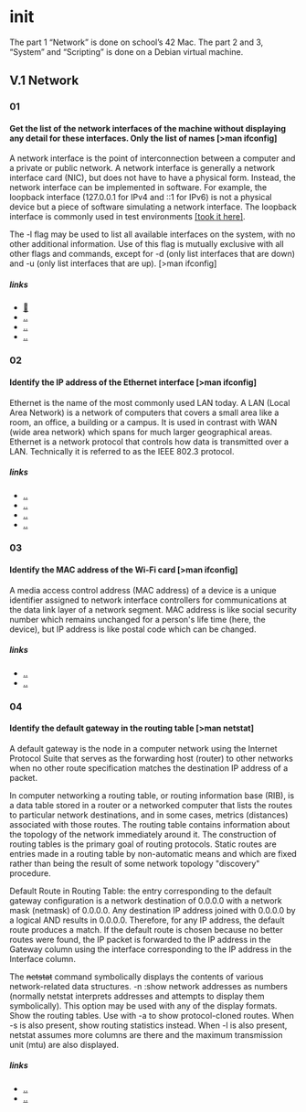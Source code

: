# init
The part 1 “Network” is done on school’s 42 Mac.  The part 2 and
3, “System” and “Scripting” is done on a Debian virtual machine.

## V.1 Network

### 01
#### Get the list of the network interfaces of the machine without displaying any detail for these interfaces. Only the list of names [>man ifconfig]

A network interface is the point of interconnection between a computer and a private or public network. A network interface is generally a network interface card (NIC), but does not have to have a physical form. Instead, the network interface can be implemented in software. For example, the loopback interface (127.0.0.1 for IPv4 and ::1 for IPv6) is not a physical device but a piece of software simulating a network interface. The loopback interface is commonly used in test environments
[[took it here]](https://docs.oracle.com/javase/tutorial/networking/nifs/definition.html).

The -l flag may be used to list all available interfaces on the system, with no other additional information.  Use of this flag is mutually exclusive with all other flags and commands, except for -d (only list interfaces that are down) and -u (only list interfaces that are up). [>man ifconfig]

##### links

* [:rocket:](http://xgu.ru/wiki/Сетевой_интерфейс)
* [..](https://books.google.com.ua/books?id=MIwu0ljbY2gC&pg=PA190&lpg=PA190&dq=сетевой+интерфейс&source=bl&ots=toUU63tNpl&sig=54mSZV-8mcpl9RAwon90U6x1KOM&hl=ru&sa=X&ved=0ahUKEwjC8bCSi7raAhWB2ywKHYbmCE84ChDoAQhgMAk#v=onepage&q=сетевой%20интерфейс&f=false)
* [..](https://www.computerhope.com/unix/uifconfi.htm)
* [..](https://superuser.com/questions/267660/can-someone-please-explain-ifconfig-output-in-mac-os-x)

### 02
#### Identify the IP address of the Ethernet interface [>man ifconfig]

Ethernet is the name of the most commonly used LAN today. A LAN (Local Area Network) is a network of computers that covers a small area like a room, an office, a building or a campus. It is used in contrast with WAN (wide area network) which spans for much larger geographical areas. Ethernet is a network protocol that controls how data is transmitted over a LAN. Technically it is referred to as the IEEE 802.3 protocol.

##### links
* [..](https://www.cyberciti.biz/faq/how-to-find-out-the-ip-address-assigned-to-eth0-and-display-ip-only/)
* [..](https://linux.die.net/man/1/grep)
* [..](https://proft.me/2011/09/17/grep-kollekciya-primerov-ispolzovaniya/)
* [..](http://onedev.net/post/266)

### 03
#### Identify the MAC address of the Wi-Fi card [>man ifconfig]

A media access control address (MAC address) of a device is a unique identifier assigned to network interface controllers for communications at the data link layer of a network segment. MAC address is like social security number which remains unchanged for a person's life time (here, the device), but IP address is like postal code which can be changed.

##### links
* [..](https://ru.wikipedia.org/wiki/MAC-адрес)
* [..](http://osxdaily.com/2014/09/03/list-all-network-hardware-from-the-command-line-in-os-x/)

### 04
#### Identify the default gateway in the routing table [>man netstat]

A default gateway is the node in a computer network using the Internet Protocol Suite that serves as the forwarding host (router) to other networks when no other route specification matches the destination IP address of a packet.

In computer networking a routing table, or routing information base (RIB), is a data table stored in a router or a networked computer that lists the routes to particular network destinations, and in some cases, metrics (distances) associated with those routes. The routing table contains information about the topology of the network immediately around it. The construction of routing tables is the primary goal of routing protocols. Static routes are entries made in a routing table by non-automatic means and which are fixed rather than being the result of some network topology "discovery" procedure.

Default Route in Routing Table: the entry corresponding to the default gateway configuration is a network destination of 0.0.0.0 with a network mask (netmask) of 0.0.0.0. Any destination IP address joined with 0.0.0.0 by a logical AND results in 0.0.0.0. Therefore, for any IP address, the default route produces a match. If the default route is chosen because no better routes were found, the IP packet is forwarded to the IP address in the Gateway column using the interface corresponding to the IP address in the Interface column.

The ~~netstat~~ command symbolically displays the contents of various network-related data structures. -n :show network addresses as numbers (normally netstat interprets addresses and attempts to display them symbolically). This option may be used with any of the display formats. Show the routing tables.  Use with -a to show protocol-cloned routes.  When -s is also present, show routing statistics instead.  When -l is also present, netstat assumes more columns are there and the maximum transmission unit (mtu) are also displayed.

##### links
* [..](https://ru.wikipedia.org/wiki/Таблица_маршрутизации)
* [..](https://docs.microsoft.com/en-us/previous-versions/windows/it-pro/windows-2000-server/cc958823(v=technet.10))
